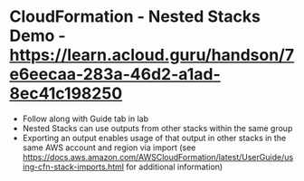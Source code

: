 # CloudFormation - Nested Stacks Demo - https://learn.acloud.guru/handson/7e6eecaa-283a-46d2-a1ad-8ec41c198250

* Follow along with Guide tab in lab
* Nested Stacks can use outputs from other stacks within the same group
* Exporting an output enables usage of that output in other stacks in the same AWS account and region via import (see https://docs.aws.amazon.com/AWSCloudFormation/latest/UserGuide/using-cfn-stack-imports.html for additional information)
